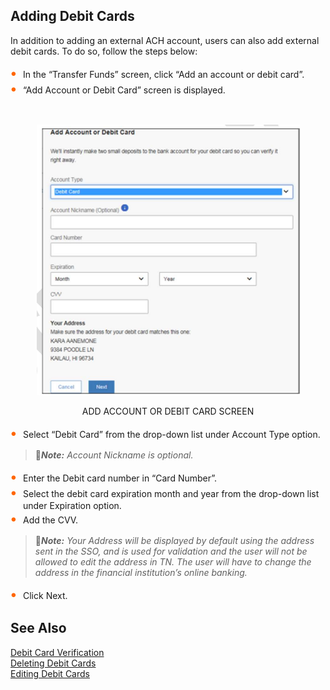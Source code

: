 ## Adding Debit Cards

In addition to adding an external ACH account, users can also add external debit cards. To do so, follow the steps below:

<div class="card-body">
<ul>
<li>In the “Transfer Funds” screen, click “Add an account or debit card”. </li>
<li>“Add Account or Debit Card” screen is displayed. </li>
</ul>
</div>


&nbsp;

<center>

![image](../../assets/images/Add_Account_Or_Debit_Card_Screen.png) <br/>

ADD ACCOUNT OR DEBIT CARD SCREEN

</center>


<div class="card-body">
<ul>
<li>Select “Debit Card” from the drop-down list under Account Type option.</li>
</ul>
</div>


<!-- theme: info -->

> :memo:_**Note:** Account Nickname is optional._


<div class="card-body">
<ul>
<li>Enter the Debit card number in “Card Number”.</li>
<li>Select the debit card expiration month and year from the drop-down list under Expiration option.</li>
<li>Add the CVV.</li>
</ul>
</div>


<!-- theme: info -->

> :memo:_**Note:** Your Address will be displayed by default using the address sent in the SSO, and is used for validation and the user will not be allowed to edit the address in TN. The user will have to change the address in the financial institution’s online banking._


<div class="card-body">
<ul>
<li>Click Next.</li>
</ul>
</div>


## See Also

[Debit Card Verification](?path=docs/transfer-debit-card/debit-cardVerify.md)   
[Deleting Debit Cards](?path=docs/transfer-debit-card/delete-debitCard.md)   
[Editing Debit Cards](?path=docs/transfer-debit-card/edit-debitCard.md)   

<style>
    .card-body ul {
        list-style: none;
        padding-left: 20px;
    }
    .card-body ul li::before {
        content: "\2022";
        font-size: 1.5em;
        color: #f60;
        display: inline-block;
        width: 1em;
        margin-left: -1em;
    }